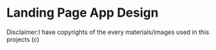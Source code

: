 # Landing Page App Design

Disclaimer:I have copyrights of the every materials/images used in this projects (c)
